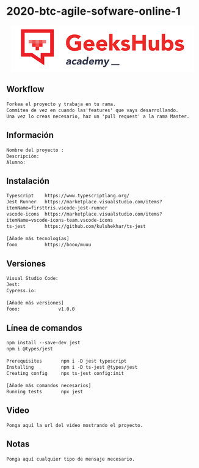 # 2020-btc-agile-sofware-online-1

<p align="center">
    <img src="https://github.com/GeeksHubsAcademy/2020-geekshubs-media/blob/master/image/logo.png" >	
</p>

## Workflow
```
Forkea el proyecto y trabaja en tu rama.
Commitea de vez en cuando las'features' que vays desarrollando.
Una vez lo creas necesario, haz un 'pull request' a la rama Master.
```

## Información
```
Nombre del proyecto :
Descripción:
Alumno:
```

## Instalación
```
Typescript    https://www.typescriptlang.org/
Jest Runner   https://marketplace.visualstudio.com/items?itemName=firsttris.vscode-jest-runner
vscode-icons  https://marketplace.visualstudio.com/items?itemName=vscode-icons-team.vscode-icons
ts-jest       https://github.com/kulshekhar/ts-jest 

[Añade más tecnologías]
fooo          https://booo/muuu 
```

## Versiones
```
Visual Studio Code: 
Jest:
Cypress.io:

[Añade más versiones]
fooo:              v1.0.0
```

## Línea de comandos
```
npm install --save-dev jest
npm i @types/jest

Prerequisites       npm i -D jest typescript	
Installing          npm i -D ts-jest @types/jest	
Creating config     npx ts-jest config:init	

[Añade más comandos necesarios]
Running tests	    npx jest
```

## Video
```
Ponga aquí la url del video mostrando el proyecto.
```

## Notas
```
Ponga aquí cualquier tipo de mensaje necesario.
```
